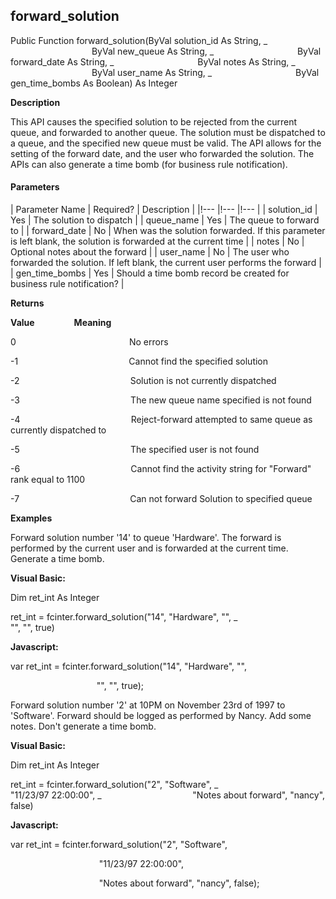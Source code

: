 forward_solution
----------------

Public Function forward_solution(ByVal solution_id As String, _
                                 ByVal new_queue As String, _
                                 ByVal forward_date As String, _
                                 ByVal notes As String, _
                                 ByVal user_name As String, _
                                 ByVal gen_time_bombs As Boolean) As Integer

**Description**

This API causes the specified solution to be rejected from the current queue, and forwarded to another queue. The solution must be dispatched to a queue, and the specified new queue must be valid. The API allows for the setting of the forward date, and the user who forwarded the solution. The APIs can also generate a time bomb (for business rule notification).

#### Parameters

| Parameter Name | Required? | Description |
|!--- |!--- |!--- |
| solution_id | Yes | The solution to dispatch |
| queue_name | Yes | The queue to forward to |
| forward_date | No | When was the solution forwarded. If this parameter is left blank, the solution is forwarded at the current time |
| notes | No | Optional notes about the forward |
| user_name | No | The user who forwarded the solution. If left blank, the current user performs the forward |
| gen_time_bombs | Yes | Should a time bomb record be created for business rule notification? |

**Returns**

**Value**                **Meaning**

0                                              No errors

-1                                             Cannot find the specified solution

-2                                             Solution is not currently dispatched

-3                                             The new queue name specified is not found

-4                                             Reject-forward attempted to same queue as currently dispatched to

-5                                             The specified user is not found

-6                                             Cannot find the activity string for "Forward" rank equal to 1100

-7                                             Can not forward Solution to specified queue

**Examples**

 Forward solution number '14' to queue 'Hardware'. The forward is performed by the current user and is forwarded at the current time. Generate a time bomb.

**Visual Basic:**

Dim ret_int As Integer

ret_int = fcinter.forward_solution("14", "Hardware", "", _
                                   "", "", true)

**Javascript:**

var ret_int = fcinter.forward_solution("14", "Hardware", "",

                                   "", "", true);

 Forward solution number '2' at 10PM on November 23rd of 1997 to 'Software'. Forward should be logged as performed by Nancy. Add some notes. Don't generate a time bomb.

**Visual Basic:**

Dim ret_int As Integer

ret_int = fcinter.forward_solution("2", "Software", _
                                    "11/23/97 22:00:00", _
                                    "Notes about forward", "nancy", false)

**Javascript:**

var ret_int = fcinter.forward_solution("2", "Software",

                                    "11/23/97 22:00:00",

                                    "Notes about forward", "nancy", false);
